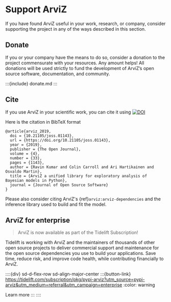 # Support ArviZ
If you have found ArviZ useful in your work, research, or company, consider supporting the
project in any of the ways described in this section.

## Donate
If you or your company have the means to do so,
consider a donation to the project commensurate with your resources.
Any amount helps! All donations will be used strictly to fund the development
of ArviZ’s open source software, documentation, and community.

:::{include} donate.md
:::

## Cite
If you use ArviZ in your scientific work, you can cite it using [![DOI](http://joss.theoj.org/papers/10.21105/joss.01143/status.svg)](https://doi.org/10.21105/joss.01143)

Here is the citation in BibTeX format

```
@article{arviz_2019,
  doi = {10.21105/joss.01143},
  url = {https://doi.org/10.21105/joss.01143},
  year = {2019},
  publisher = {The Open Journal},
  volume = {4},
  number = {33},
  pages = {1143},
  author = {Ravin Kumar and Colin Carroll and Ari Hartikainen and Osvaldo Martin},
  title = {ArviZ a unified library for exploratory analysis of Bayesian models in Python},
  journal = {Journal of Open Source Software}
}
```

Please also consider citing ArviZ's {ref}`arviz:arviz-dependencies` and
the inference library used to build and fit the model.

## ArviZ for enterprise

> ArviZ is now available as part of the Tidelift Subscription!

Tidelift is working with ArviZ and the maintainers of thousands of other open source projects
to deliver commercial support and maintenance for the open source dependencies
you use to build your applications.
Save time, reduce risk, and improve code health, while contributing financially to ArviZ.

::::{div} sd-d-flex-row sd-align-major-center
:::{button-link} https://tidelift.com/subscription/pkg/pypi-arviz?utm_source=pypi-arviz&utm_medium=referral&utm_campaign=enterprise
:color: warning

Learn more
:::
::::
